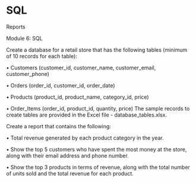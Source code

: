 # SQL
Reports

Module 6: 
SQL


Create a database for a retail store that has the following tables (minimum of 10 records for each table):

•	Customers (customer_id, customer_name, customer_email, customer_phone)

•	Orders (order_id, customer_id, order_date) 

•	Products (product_id, product_name, category_id, price) 

•	Order_Items (order_id, product_id, quantity, price) 
The sample records to create tables are provided in the Excel file - database_tables.xlsx.


Create a report that contains the following:

•	Total revenue generated by each product category in the year.

•	Show the top 5 customers who have spent the most money at the store, along with their email address and phone number.

•	Show the top 3 products in terms of revenue, along with the total number of units sold and the total revenue for each product.
